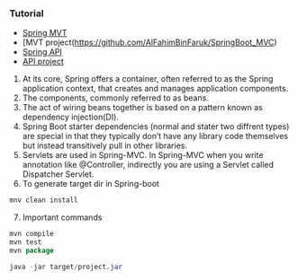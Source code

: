 ### Tutorial
* [Spring MVT](https://www.youtube.com/watch?v=Ku3gsv7_bCc)
* [MVT project(https://github.com/AlFahimBinFaruk/SpringBoot_MVC)
* [Spring API](https://www.youtube.com/watch?v=9SGDpanrc8U)
* [API project](https://github.com/AlFahimBinFaruk/SpringBoot_SMS_API)

1. At its core, Spring offers a container, often referred to as the Spring application context, that creates and manages application components.
2. The components, commonly referred to as beans.
3. The act of wiring beans together is based on a pattern known as dependency injection(DI).
4. Spring Boot starter dependencies (normal and stater two diffrent types) are special in that they typically don’t have any library code themselves but instead transitively pull in other libraries.
5. Servlets are used in Spring-MVC. In Spring-MVC when you write annotation like @Controller, indirectly you are using a Servlet called Dispatcher Servlet.
6. To generate target dir in Spring-boot
```java
mnv clean install
```
7. Important commands
```java
mvn compile
mvn test
mvn package

java -jar target/project.jar
```
